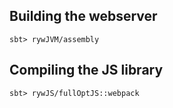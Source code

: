 ## Building the webserver

`sbt> rywJVM/assembly`

## Compiling the JS library

`sbt> rywJS/fullOptJS::webpack`
